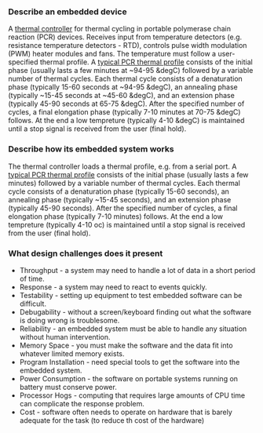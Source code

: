 ### Describe an embedded device ###
A <a href="https://journals.plos.org/plosone/article/figure?id=10.1371/journal.pone.0218571.g001">thermal controller</a> for thermal cycling in portable polymerase chain reaction (PCR) devices. Receives input from temperature detectors (e.g. resistance temperature detectors - RTD), controls pulse width modulation (PWM) heater modules and fans.
The temperature must follow a user-specified thermal profile. A <a href="https://i.stack.imgur.com/kWSgk.png">typical PCR thermal profile</a> consists of the initial phase (usually lasts a few minutes at ~94-95 &degC) followed by a variable number of thermal cycles. Each thermal cycle consists of a denaturation phase (typically 15-60 seconds at ~94-95 &degC), an annealing phase (typically ~15-45 seconds at ~45-60 &degC), and an extension phase (typically 45-90 seconds at 65-75 &degC). After the specified number of cycles, a final elongation phase (typically 7-10 minutes at 70-75 &degC) follows. At the end a low tempreture (typically 4-10 &degC) is maintained until a stop signal is received from the user (final hold).
### Describe how its embedded system works ###
The thermal controller loads a thermal profile, e.g. from a serial port. A <a href="https://i.stack.imgur.com/kWSgk.png">typical PCR thermal profile</a> consists of the initial phase (usually lasts a few minutes) followed by a variable number of thermal cycles. Each thermal cycle consists of a denaturation phase (typically 15-60 seconds), an annealing phase (typically ~15-45 seconds), and an extension phase (typically 45-90 seconds). After the specified number of cycles, a final elongation phase (typically 7-10 minutes) follows. At the end a low tempreture (typically 4-10 oc) is maintained until a stop signal is received from the user (final hold).
### What design challenges does it present ###
- Throughput - a system may need to handle a lot of data in a short period of time.
- Response - a system may need to react to events quickly.
- Testability - setting up equipment to test embedded software can be difficult.
- Debugability - without a screen/keyboard finding out what the software is doing wrong is troublesome.
- Reliability - an embedded system must be able to handle any situation without human intervention.
- Memory Space - you must make the software and the data fit into whatever limited memory exists.
- Program Installation - need special tools to get the software into the embedded system.
- Power Consumption - the software on portable systems running on battery must conserve power.
- Processor Hogs - computing that requires large amounts of CPU time can complicate the response problem.
- Cost - software often needs to operate on hardware that is barely adequate for the task (to reduce th cost of the hardware)
